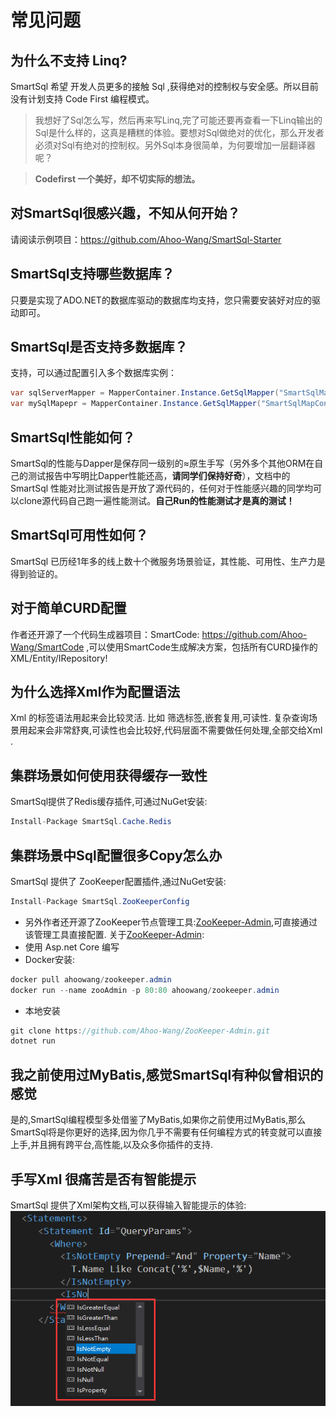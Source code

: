 # 常见问题

## 为什么不支持 Linq?

SmartSql 希望 开发人员更多的接触 Sql ,获得绝对的控制权与安全感。所以目前没有计划支持 Code First 编程模式。
>我想好了Sql怎么写，然后再来写Linq,完了可能还要再查看一下Linq输出的Sql是什么样的，这真是糟糕的体验。要想对Sql做绝对的优化，那么开发者必须对Sql有绝对的控制权。另外Sql本身很简单，为何要增加一层翻译器呢？

> **Codefirst 一个美好，却不切实际的想法。**

## 对SmartSql很感兴趣，不知从何开始？

请阅读示例项目：<https://github.com/Ahoo-Wang/SmartSql-Starter>

## SmartSql支持哪些数据库？

只要是实现了ADO.NET的数据库驱动的数据库均支持，您只需要安装好对应的驱动即可。

## SmartSql是否支持多数据库？

支持，可以通过配置引入多个数据库实例：

``` csharp
var sqlServerMapper = MapperContainer.Instance.GetSqlMapper("SmartSqlMapConfig-SqlServer.xml");
var mySqlMapepr = MapperContainer.Instance.GetSqlMapper("SmartSqlMapConfig-MySql.xml");
```

## SmartSql性能如何？

SmartSql的性能与Dapper是保存同一级别的≈原生手写（另外多个其他ORM在自己的测试报告中写明比Dapper性能还高，**请同学们保持好奇**），文档中的 SmartSql 性能对比测试报告是开放了源代码的，任何对于性能感兴趣的同学均可以clone源代码自己跑一遍性能测试。**自己Run的性能测试才是真的测试！**

## SmartSql可用性如何？

SmartSql 已历经1年多的线上数十个微服务场景验证，其性能、可用性、生产力是得到验证的。

## 对于简单CURD配置

作者还开源了一个代码生成器项目：SmartCode: <https://github.com/Ahoo-Wang/SmartCode> ,可以使用SmartCode生成解决方案，包括所有CURD操作的XML/Entity/IRepository!

## 为什么选择Xml作为配置语法

Xml 的标签语法用起来会比较灵活. 比如 筛选标签,嵌套复用,可读性.
复杂查询场景用起来会非常舒爽,可读性也会比较好,代码层面不需要做任何处理,全部交给Xml .

## 集群场景如何使用获得缓存一致性

SmartSql提供了Redis缓存插件,可通过NuGet安装:

``` csharp
Install-Package SmartSql.Cache.Redis
```

## 集群场景中Sql配置很多Copy怎么办

SmartSql 提供了 ZooKeeper配置插件,通过NuGet安装:

``` csharp
Install-Package SmartSql.ZooKeeperConfig
```

- 另外作者还开源了ZooKeeper节点管理工具:[ZooKeeper-Admin](https://github.com/Ahoo-Wang/ZooKeeper-Admin),可直接通过该管理工具直接配置. 关于[ZooKeeper-Admin](https://github.com/Ahoo-Wang/ZooKeeper-Admin):
- 使用 Asp.net Core 编写
- Docker安装:

``` csharp
docker pull ahoowang/zookeeper.admin
docker run --name zooAdmin -p 80:80 ahoowang/zookeeper.admin
```

- 本地安装

``` csharp
git clone https://github.com/Ahoo-Wang/ZooKeeper-Admin.git
dotnet run
```

## 我之前使用过MyBatis,感觉SmartSql有种似曾相识的感觉

是的,SmartSql编程模型多处借鉴了MyBatis,如果你之前使用过MyBatis,那么SmartSql将是你更好的选择,因为你几乎不需要有任何编程方式的转变就可以直接上手,并且拥有跨平台,高性能,以及众多你插件的支持.

## 手写Xml 很痛苦是否有智能提示

SmartSql 提供了Xml架构文档,可以获得输入智能提示的体验:
![智能提示](../imgs/intellisense.png)